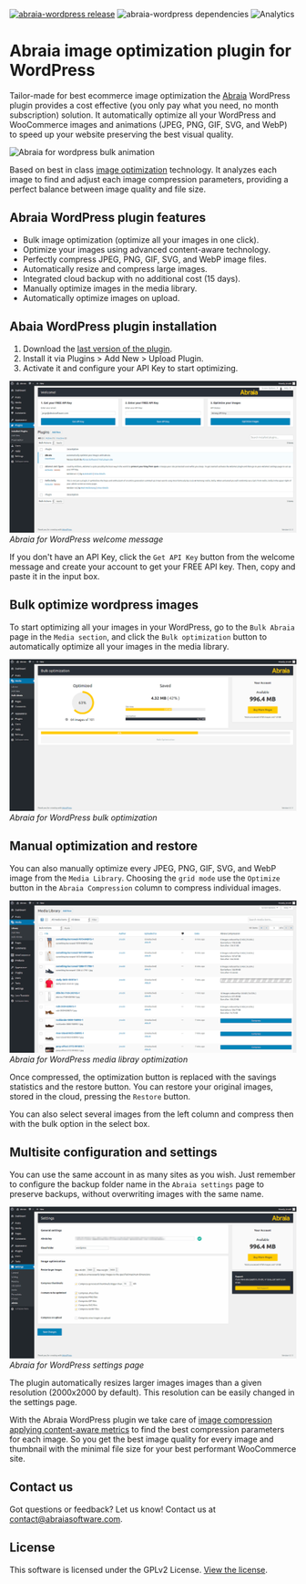 <!--
  Title: Bulk optimize images with Abraia WordPress plugin
  Description: Built for performant ecommerce images, seamlessly optimize your images with the best quality and minimum file size.
  Author: Abraia Software
  -->

[![abraia-wordpress release](https://img.shields.io/github/release/abraia/abraia-wordpress.svg)](https://github.com/abraia/abraia-wordpress/releases)
![abraia-wordpress dependencies](https://img.shields.io/librariesio/github/abraia/abraia-wordpress.svg)
![Analytics](https://ga-beacon.appspot.com/UA-108018608-1/github/wordpress?pixel)

# Abraia image optimization plugin for WordPress

Tailor-made for best ecommerce image optimization the [Abraia](https://abraia.me) WordPress plugin provides a cost effective (you only pay what you need, no month subscription) solution. It automatically optimize all your WordPress and WooCommerce images and animations (JPEG, PNG, GIF, SVG, and WebP) to speed up your website preserving the best visual quality.

![Abraia for wordpress bulk animation](https://abraia.me/wordpress/abraia-bulk-optimize-images-wordpress.gif)

Based on best in class [image optimization](https://abraia.me/docs/image-optimization/) technology. It analyzes each image to find and adjust each image compression parameters, providing a perfect balance between image quality and file size.

## Abraia WordPress plugin features

- Bulk image optimization (optimize all your images in one click).
- Optimize your images using advanced content-aware technology.
- Perfectly compress JPEG, PNG, GIF, SVG, and WebP image files.
- Automatically resize and compress large images.
- Integrated cloud backup with no additional cost (15 days).
- Manually optimize images in the media library.
- Automatically optimize images on upload.

## Abaia WordPress plugin installation

1. Download the [last version of the plugin](https://github.com/abraia/abraia-wordpress/archive/v1.1.zip).
2. Install it via Plugins > Add New > Upload Plugin.
3. Activate it and configure your API Key to start optimizing.

![Abraia for wordpress plugin API Key configuration](.wordpress-org/screenshot-1.png)
*Abraia for WordPress welcome message*

If you don't have an API Key, click the `Get API Key` button from the welcome message and create your account to get your FREE API key. Then, copy and paste it in the input box.

## Bulk optimize wordpress images

To start optimizing all your images in your WordPress, go to the
`Bulk Abraia` page in the `Media section`, and click the `Bulk optimization` button to automatically optimize all your images in the media library.

![Abraia for wordpress plugin working on bulk mode](.wordpress-org/screenshot-2.png)
*Abraia for WordPress bulk optimization*

## Manual optimization and restore

You can also manually optimize every JPEG, PNG, GIF, SVG, and WebP image from the `Media Library`. Choosing the `grid mode` use the `Optimize` button in the `Abraia Compression` column to compress individual images.

![Abraia for wordpress plugin working on media library](.wordpress-org/screenshot-3.png)
*Abraia for WordPress media libray optimization*

Once compressed, the optimization button is replaced with the savings statistics and the restore button. You can restore your original images, stored in the cloud, pressing the `Restore` button.

You can also select several images from the left column and compress then with the bulk option in the select box.

## Multisite configuration and settings

You can use the same account in as many sites as you wish. Just remember to configure the backup folder name in the `Abraia settings` page to preserve backups, without overwriting images with the same name.

![Abraia for wordpress plugin settings page](.wordpress-org/screenshot-4.png)
*Abraia for WordPress settings page*

The plugin automatically resizes larger images images than a given resolution (2000x2000 by default). This resolution can be easily changed in the settings page.

With the Abraia WordPress plugin we take care of [image compression applying content-aware metrics](https://abraia.me/compressor/) to find the best compression parameters for each image. So you get the best image quality for every image and thumbnail with the minimal file size for your best performant WooCommerce site.

## Contact us

Got questions or feedback? Let us know! Contact us at [contact@abraiasoftware.com](mailto:contact@abraiasoftware.com).

## License

This software is licensed under the GPLv2 License. [View the license](LICENSE).
